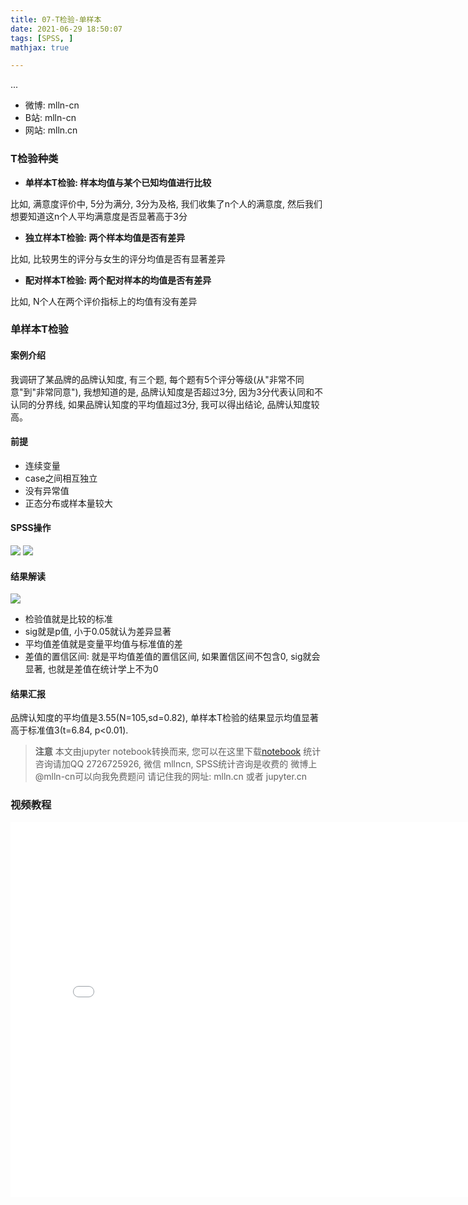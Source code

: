 ```yaml
---
title: 07-T检验-单样本
date: 2021-06-29 18:50:07
tags: [SPSS, ]
mathjax: true

---
```


...

<!-- more -->


- 微博: mlln-cn
- B站: mlln-cn
- 网站: mlln.cn

### T检验种类

- **单样本T检验: 样本均值与某个已知均值进行比较**

比如, 满意度评价中, 5分为满分, 3分为及格, 我们收集了n个人的满意度, 然后我们想要知道这n个人平均满意度是否显著高于3分

- **独立样本T检验: 两个样本均值是否有差异**

比如, 比较男生的评分与女生的评分均值是否有显著差异

- **配对样本T检验: 两个配对样本的均值是否有差异**

比如, N个人在两个评价指标上的均值有没有差异

### 单样本T检验


#### 案例介绍

我调研了某品牌的品牌认知度, 有三个题, 每个题有5个评分等级(从"非常不同意"到"非常同意"), 我想知道的是, 品牌认知度是否超过3分, 因为3分代表认同和不认同的分界线, 如果品牌认知度的平均值超过3分, 我可以得出结论, 品牌认知度较高。

#### 前提

- 连续变量
- case之间相互独立
- 没有异常值
- 正态分布或样本量较大

#### SPSS操作

<img src="imgs/07-01-spss.png">


<img src="imgs/07-02-spss.png">



#### 结果解读

<img src="imgs/07-03-result.png">

- 检验值就是比较的标准
- sig就是p值, 小于0.05就认为差异显著
- 平均值差值就是变量平均值与标准值的差
- 差值的置信区间: 就是平均值差值的置信区间, 如果置信区间不包含0, sig就会显著, 也就是差值在统计学上不为0

#### 结果汇报

品牌认知度的平均值是3.55(N=105,sd=0.82), 单样本T检验的结果显示均值显著高于标准值3(t=6.84, p<0.01).


> **注意**
> 本文由jupyter notebook转换而来, 您可以在这里下载[notebook](07-T检验-单样本.ipynb)
> 统计咨询请加QQ 2726725926, 微信 mllncn,  SPSS统计咨询是收费的
> 微博上@mlln-cn可以向我免费题问
> 请记住我的网址: mlln.cn 或者 jupyter.cn

### 视频教程

<iframe src="//player.bilibili.com/player.html?bvid=BV1qK411g7GC&page=1" scrolling="no" border="0" frameborder="no" framespacing="0" allowfullscreen="true" style="width:800px;height:600px"> </iframe>